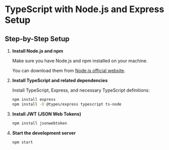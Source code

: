 # TypeScript with Node.js and Express Setup

## Step-by-Step Setup

1. **Install Node.js and npm**

   Make sure you have Node.js and npm installed on your machine.
   
   You can download them from [Node.js official website](https://nodejs.org/).


2. **Install TypeScript and related dependencies**

   Install TypeScript, Express, and necessary TypeScript definitions:
    ```sh
    npm install express
    npm install -D @types/express typescript ts-node
    ```
3. **Install JWT (JSON Web Tokens)**

    ```sh
    npm install jsonwebtoken
    ```
4. **Start the development server**

    ```sh
    npm start
    ```
